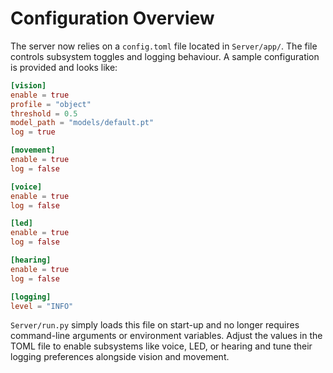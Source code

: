 # Configuration Overview

The server now relies on a `config.toml` file located in `Server/app/`. The
file controls subsystem toggles and logging behaviour. A sample configuration
is provided and looks like:

```toml
[vision]
enable = true
profile = "object"
threshold = 0.5
model_path = "models/default.pt"
log = true

[movement]
enable = true
log = false

[voice]
enable = true
log = false

[led]
enable = true
log = false

[hearing]
enable = true
log = false

[logging]
level = "INFO"
```

`Server/run.py` simply loads this file on start-up and no longer requires
command-line arguments or environment variables. Adjust the values in the TOML
file to enable subsystems like voice, LED, or hearing and tune their logging
preferences alongside vision and movement.
